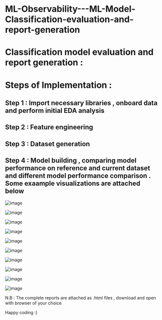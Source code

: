 # ML-Observability---ML-Model-Classification-evaluation-and-report-generation

# Classification model evaluation and report generation : 

# Steps of Implementation : 

## Step 1 : Import necessary libraries , onboard data and perform initial EDA analysis

## Step 2 : Feature engineering 

## Step 3 : Dataset generation

## Step 4 : Model building , comparing model performance on reference and current dataset and different model performance comparison . Some exaample visualizations are attached below 

![image](https://github.com/user-attachments/assets/06335165-e801-4226-bad8-fdf98e56b593)

![image](https://github.com/user-attachments/assets/4b2466a9-973e-4751-97f1-54fbb6dc7872)

![image](https://github.com/user-attachments/assets/7fefd118-469b-4db4-bef0-c118c20bd8be)

![image](https://github.com/user-attachments/assets/0c247bc8-6a1f-4e12-977c-8580ca3d721d)

![image](https://github.com/user-attachments/assets/12aeefbf-2685-4a2d-8c05-08680c4b2dc1)

![image](https://github.com/user-attachments/assets/ed68858c-5449-4fe2-99a5-098ccf39c26d)

![image](https://github.com/user-attachments/assets/42eaf9d6-3dd7-431f-bfae-88851db3e5c6)

![image](https://github.com/user-attachments/assets/9c44ca8d-136b-4267-8724-d974c263514b)

![image](https://github.com/user-attachments/assets/fe668f55-6361-4ec4-9a0d-2c87fd9cb1e9)

![image](https://github.com/user-attachments/assets/3d998b38-b83a-4cc4-8782-494368763cbc)

N.B : The complete reports are attached as .html files , download and open with browser of your choice 

Happy coding :)











